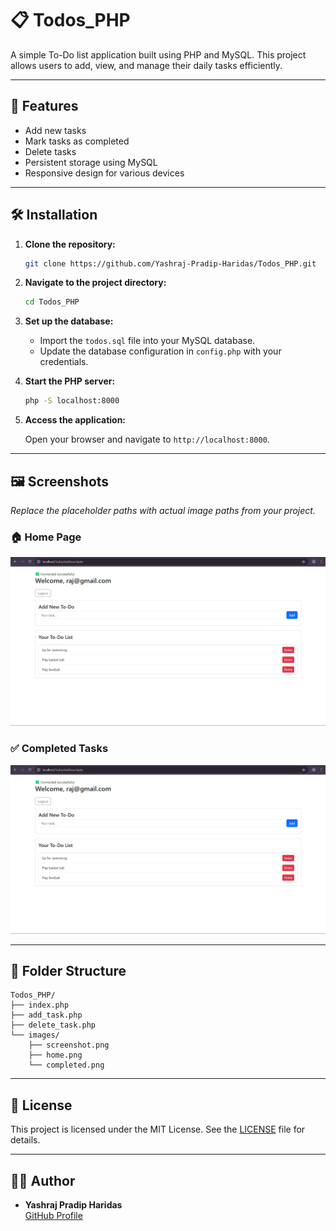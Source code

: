 # 📋 Todos_PHP

A simple To-Do list application built using PHP and MySQL. This project allows users to add, view, and manage their daily tasks efficiently.

---

## 🚀 Features

- Add new tasks
- Mark tasks as completed
- Delete tasks
- Persistent storage using MySQL
- Responsive design for various devices

---

## 🛠️ Installation

1. **Clone the repository:**

   ```bash
   git clone https://github.com/Yashraj-Pradip-Haridas/Todos_PHP.git
   ```

2. **Navigate to the project directory:**

   ```bash
   cd Todos_PHP
   ```

3. **Set up the database:**

   - Import the `todos.sql` file into your MySQL database.
   - Update the database configuration in `config.php` with your credentials.

4. **Start the PHP server:**

   ```bash
   php -S localhost:8000
   ```

5. **Access the application:**

   Open your browser and navigate to `http://localhost:8000`.

---

## 🖼️ Screenshots

_Replace the placeholder paths with actual image paths from your project._

### 🏠 Home Page

![Signup Page](images\Dashboard.png)

### ✅ Completed Tasks

![Dashboard](images\Dashboard.png)

---

## 📂 Folder Structure

```
Todos_PHP/
├── index.php
├── add_task.php
├── delete_task.php
└── images/
    ├── screenshot.png
    ├── home.png
    └── completed.png
```

---

## 📄 License

This project is licensed under the MIT License. See the [LICENSE](LICENSE) file for details.

---

## 🙋‍♂️ Author

- **Yashraj Pradip Haridas**  
  [GitHub Profile](https://github.com/Yashraj-Pradip-Haridas)
